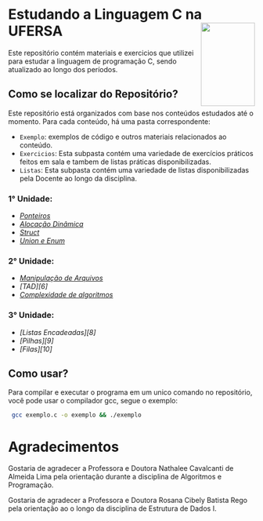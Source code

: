 # Estudando a Linguagem C na UFERSA <img align="right" width="110" height="170" src="https://assecom.ufersa.edu.br/wp-content/uploads/sites/24/2014/09/PNG-bras%C3%A3o-Ufersa.png">

Este repositório contém materiais e exercicios que utilizei para estudar a linguagem de programação C, sendo atualizado ao longo dos períodos.

## Como se localizar do Repositório?

Este repositório está organizados com base nos conteúdos estudados até o momento. Para cada conteúdo, há uma pasta correspondente:

- `Exemplo`: exemplos de código e outros materiais relacionados ao conteúdo.
- `Exercicios`: Esta subpasta contém uma variedade de exercícios práticos feitos em sala e tambem de listas práticas disponibilizadas.
- `Listas`: Esta subpasta contém uma variedade de listas disponibilizadas pela Docente ao longo da disciplina.

### 1° Unidade:

- _[Ponteiros][1]_
- _[Alocação Dinâmica][2]_
- _[Struct][3]_
- _[Union e Enum][4]_

### 2° Unidade:

- _[Manipulação de Arquivos][5]_
- _[TAD][6]_
- _[Complexidade de algoritmos][7]_
  
### 3° Unidade:

- _[Listas Encadeadas][8]_
- _[Pilhas][9]_
- _[Filas][10]_

[1]: https://github.com/andevvs/Estudando_C/tree/main/Estrutura_de_Dados_I/1º_Unidade/Ponteiros
[2]: https://github.com/andevvs/Estudando_C/tree/main/Estrutura_de_Dados_I/1º_Unidade/Alocacao_dinamica
[3]: https://github.com/andevvs/Estudando_C/tree/main/Estrutura_de_Dados_I/1º_Unidade/Struct
[4]: https://github.com/andevvs/Estudando_C/tree/main/Estrutura_de_Dados_I/1º_Unidade/Union_e_Enum
[5]:
[6]:https://github.com/andevvs/Estudando_C/tree/main/Estrutura_de_Dados_I/2º_Unidade/TAD
[7]:https://github.com/andevvs/Estudando_C/tree/main/Estrutura_de_Dados_I/2º_Unidade/ComplexidadeDeAlgoritmos


## Como usar?

Para compilar e executar o programa em um unico comando no repositório, você pode usar o compilador gcc, segue o exemplo:

```bash
 gcc exemplo.c -o exemplo && ./exemplo
```

# Agradecimentos

Gostaria de agradecer a Professora e Doutora Nathalee Cavalcanti de Almeida Lima pela orientação durante a disciplina de Algoritmos e Programação.

Gostaria de agradecer a Professora e Doutora Rosana Cibely Batista Rego pela orientação ao o longo da disciplina de Estrutura de Dados I.
